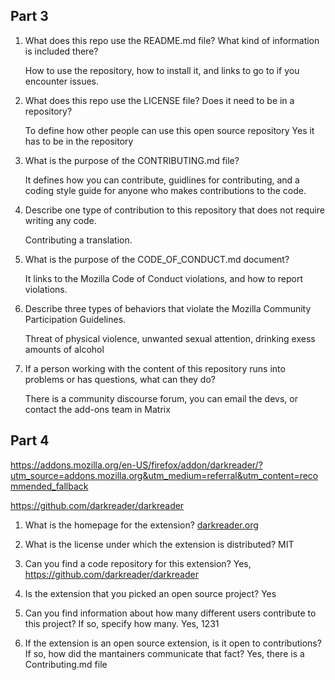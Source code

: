 ## Part 3

1. What does this repo use the README.md file? What kind of information is included there?

    How to use the repository, how to install it, and links to go to if you encounter issues.

2. What does this repo use the LICENSE file? Does it need to be in a repository?

    To define how other people can use this open source repository
    Yes it has to be in the repository

3. What is the purpose of the CONTRIBUTING.md file?

    It defines how you can contribute, guidlines for contributing, and a coding style guide for anyone who makes contributions to the code.

4. Describe one type of contribution to this repository that does not require writing any code.

    Contributing a translation.

5. What is the purpose of the CODE_OF_CONDUCT.md document?

    It links to the Mozilla Code of Conduct violations, and how to report violations.

6. Describe three types of behaviors that violate the Mozilla Community Participation Guidelines.
   
   Threat of physical violence, unwanted sexual attention, drinking exess amounts of alcohol

7. If a person working with the content of this repository runs into problems or has questions, what can they do?

    There is a community discourse forum, you can email the devs, or contact the add-ons team in Matrix

## Part 4

https://addons.mozilla.org/en-US/firefox/addon/darkreader/?utm_source=addons.mozilla.org&utm_medium=referral&utm_content=recommended_fallback

https://github.com/darkreader/darkreader

1. What is the homepage for the extension?
    [darkreader.org](https://darkreader.org/)
   
2. What is the license under which the extension is distributed?
    MIT
3. Can you find a code repository for this extension?
   Yes, https://github.com/darkreader/darkreader 
4. Is the extension that you picked an open source project?
   Yes
   
5. Can you find information about how many different users contribute to this project? If so, specify how many.
   Yes, 1231
6. If the extension is an open source extension, is it open to contributions? If so, how did the mantainers communicate that fact?
   Yes, there is a Contributing.md file

